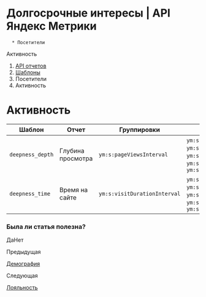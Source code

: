 # Долгосрочные интересы | API Яндекс Метрики

      * Посетители
Активность

  1. [API отчетов](../../index.md)
  2. [Шаблоны](../../presets.md)
  3. Посетители
  4. Активность

# Активность

**Шаблон** |  **Отчет** |  **Группировки** |  **Метрики**  
---|---|---|---  
`deepness_depth` |  Глубина просмотра |  `ym:s:pageViewsInterval` |  `ym:s:visits`, `ym:s:users`, `ym:s:bounceRate`, `ym:s:pageDepth`, `ym:s:avgVisitDurationSeconds`, `ym:s:favoriteGoalsReaches`, `ym:s:favoriteGoalsConverted<currency>Revenue`, `ym:s:favoriteGoalsUserConversionRate`  
`deepness_time` |  Время на сайте |  `ym:s:visitDurationInterval` |  `ym:s:visits`, `ym:s:users`, `ym:s:bounceRate`, `ym:s:pageDepth`, `ym:s:avgVisitDurationSeconds`, `ym:s:favoriteGoalsReaches`, `ym:s:favoriteGoalsConverted<currency>Revenue`, `ym:s:favoriteGoalsUserConversionRate`  
  
### Была ли статья полезна?

ДаНет

Предыдущая

[Демография](preset_socdem.md)

Следующая

[Лояльность](preset_loyalty.md)